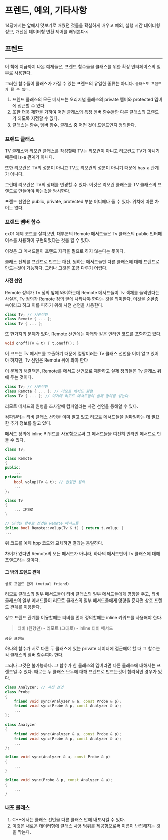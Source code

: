 # 프렌드, 예외, 기타사항

14장에서는 앞에서 맛보기로 배웠던 것들을 확실하게 배우고 예외, 실행 시간 데이터형 정보, 개선된 데이터형 변환 제어를 배워본다.s

## 프렌드

---

이 책에 지금까지 나온 예제들은, 프렌드 함수들을 클래스를 위한 확장 인터페이스의 일부로 사용한다.

그러한 함수들이 클래스가 가질 수 있는 프렌드의 유일한 종류는 아니다. ``` 클래스도 프렌드가 될 수 있다. ```

1. 프렌드 클래스의 모든 메서드는 오리지널 클래스의 private 멤버와 protected 멤버에 접근할 수 있다.
2. 또한 더욱 제한을 가하여 어떤 클래스의 특정 멤버 함수들만 다른 클래스의 프렌드가 되도록 지정할 수 있다.
3. 클래스는 함수, 멤버 함수, 클래스 중 어떤 것이 프렌드인지 정의한다.

### 프렌드 클래스

TV 클래스와 리모컨 클래스를 작성할때 TV는 리모컨이 아니고 리모컨도 TV가 아니기 때문에 is-a 관계가 아니다.

또한 리모컨은 TV의 성분이 아니고 TV도 리모컨의 성분이 아니기 때문에 has-a 관계가 아니다.

그런데 리모컨은 TV의 상태를 변경할 수 있다. 이것은 리모컨 클래스를 TV 클래스의 프렌드로 만들어야 하는것을 암시한다.

프렌드 선언은 public, private, protected 부분 어디에나 둘 수 있다. 위치에 따른 차이는 없다.

### 프렌드 멤버 함수

ex01 예제 코드를 살펴보면, 대부분의 Remote 메서드들은 Tv 클래스의 public 인터페이스를 사용하여 구현되었다는 것을 알 수 있다.

이것은 그 메서드들이 프렌드 자격을 필요로 하지 않는다는 뜻이다.

클래스 전체를 프렌드로 만드는 대신, 원하는 메서드들만 다른 클래스에 대해 프렌드로 만드는것이 가능하다. 그러나 그것은 조금 다루기 어렵다.

#### 사전 선언

Remote 정의가 Tv 정의 앞에 와야하는데 Remote 메서드들이 Tv 객체를 들먹인다는 사실은, Tv 정의가 Remote 정의 앞에 나타나야 한다는 것을 의미한다. 이것을 순환종속이라고 하고 이를 피하기 위해 사전 선언을 사용한다.

``` cpp
class Tv; // 사전선언
class Remote { ... };
class Tv { ... };
```

또 한가지의 문제가 있다. Remote 선언에는 아래와 같은 인라인 코드를 포함하고 있다.

```cpp
void onoff(Tv & t) { t.onoff(); }
```

이 코드는 Tv 메서드를 호출하기 때문에 컴팡이러는 Tv 클래스 선언을 이미 알고 있어야 하지만, Tv 선언은 Remote 뒤에 와야 한다

이 문제의 해결책은, Remote를 메서드 선언으로 제한하고 실제 정의들은 Tv 클래스 뒤에 두는 것이다.

```cpp
class Tv; // 사전선언
class Remote { ... }; // 리모트 메서드 원형
class Tv { ... }; // 여기에 리모드 메서드들의 실제 정의를 넣는다.
```

리모트 메서드의 원형을 조사할때 컴파일러는 사전 선언을 통해알 수 있다.

컴파일러는 티비 클래스 선언을 이미 알고 있고 리모트 메서드들을 컴파일하는 데 필요한 추가 정보를 알고 있다.

메서드 정의에 inline 키워드를 사용함으로써 그 메서드들을 여전히 인라인 메서드로 만들 수 있다.

```cpp
class Tv;

class Remote
{
public:
    ...
private:
    bool volup(Tv & t); // 원형만 정의
    ...
};

class Tv
{
    ... 그대로
}

// 인라인 함수로 선언된 Remote 메서드들
inline bool Remote::volup(Tv & t) { return t.volup; }
...

```

위 코드를 예제 hpp 코드와 교체하면 결과는 동일하다.

차이가 있다면 Remote의 모든 메서드가 아니라, 하나의 메서드만이 Tv 클래스에 대해 프렌드라는 것이다.

#### 그 밖의 프렌드 관계

```상호 프렌드 관계 (mutual friend)```

리모트 클래스의 일부 메서드들이 티비 클래스의 일부 메서드들에게 영향을 주고, 티비 클래스의 일부 메서드들이 리모트 클래스의 일부 메서드들에게 영향을 준다면 상호 프렌드 관계를 이용한다.

상호 프렌드 관계를 이용할때는 티비를 먼저 정의할때는 inline 키워드를 사용해야 한다.

> 티비 (원형만) - 리모트 (그대로) - inline 티비 메서드

```공유 프렌드```

하나의 함수가 서로 다른 두 클래스에 있는 private 데이터에 접근해야 할 때 그 함수는 각 클래스의 멤버 함수여야 한다.

그러나 그것은 불가능하다. 그 함수가 한 클래스의 멤버라면 다른 클래스에 대해서는 프렌드일 수 있다. 때로는 두 클래스 모두에 대해 프렌드로 만드는것이 합리적인 경우가 있다.

```cpp
class Analyzer; // 사전 선언
class Probe
{
    friend void sync(Analyzer & a, const Probe & p);
    friend void sync(Probe & p, const Analyzer & a);
    ...
};

class Analyzer
{
    friend void sync(Analyzer & a, const Probe & p);
    friend void sync(Probe & p, const Analyzer & a);
    ...
};

inline void sync(Analyzer & a, const Probe & p)
{
    ...
}

inline void sync(Probe & p, const Analyzer & a);
{
    ...
}
```

### 내포 클래스

1. C++에서는 클래스 선언을 다른 클래스 안에 내포시킬 수 있다.
2. 이것은 새로운 데이터형에 클래스 사용 범위를 제공함으로써 이름이 난잡해지는 것을 막는다.